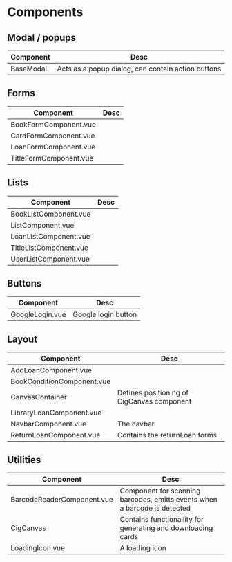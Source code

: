 # Components

## Modal / popups

| Component | Desc                                               |
|-----------|----------------------------------------------------|
| BaseModal | Acts as a popup dialog, can contain action buttons |

## Forms

| Component              | Desc |
|------------------------|------|
| BookFormComponent.vue  |      |
| CardFormComponent.vue  |      |
| LoanFormComponent.vue  |      |
| TitleFormComponent.vue |      |

## Lists

| Component              | Desc |
|------------------------|------|
| BookListComponent.vue  |      |
| ListComponent.vue      |      |
| LoanListComponent.vue  |      |
| TitleListComponent.vue |      |
| UserListComponent.vue  |      |

## Buttons

| Component       | Desc                |
|-----------------|---------------------|
| GoogleLogin.vue | Google login button |

## Layout

| Component                  | Desc                                       |
|----------------------------|--------------------------------------------|
| AddLoanComponent.vue       |                                            |
| BookConditionComponent.vue |                                            |
| CanvasContainer            | Defines positioning of CigCanvas component |
| LibraryLoanComponent.vue   |                                            |
| NavbarComponent.vue        | The navbar                                 |
| ReturnLoanComponent.vue    | Contains the returnLoan forms              |

## Utilities

| Component                  | Desc                                                                      |
|----------------------------|---------------------------------------------------------------------------|
| BarcodeReaderComponent.vue | Component for scanning barcodes, emitts events when a barcode is detected |
| CigCanvas                  | Contains functionallity for generating and downloading cards              |
| LoadingIcon.vue            | A loading icon                                                            |
